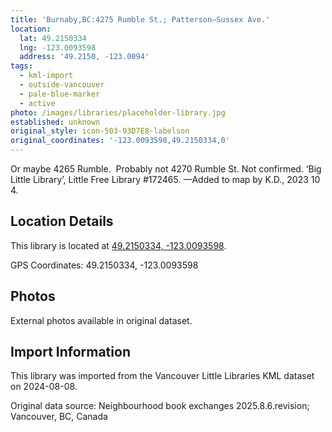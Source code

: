 ```yaml
---
title: 'Burnaby,BC:4275 Rumble St.; Patterson—Sussex Ave.'
location:
  lat: 49.2150334
  lng: -123.0093598
  address: '49.2150, -123.0094'
tags:
  - kml-import
  - outside-vancouver
  - pale-blue-marker
  - active
photo: /images/libraries/placeholder-library.jpg
established: unknown
original_style: icon-503-93D7E8-labelson
original_coordinates: '-123.0093598,49.2150334,0'
---
```

Or maybe 4265 Rumble.  
Probably not 4270 Rumble St.
Not confirmed.
‘Big Little Library’, Little Free Library #172465.
—Added to map by K.D., 2023 10 4.  

## Location Details

This library is located at [49.2150334, -123.0093598](https://www.google.com/maps?q=49.2150334,-123.0093598).

GPS Coordinates: 49.2150334, -123.0093598

## Photos

External photos available in original dataset.

## Import Information

This library was imported from the Vancouver Little Libraries KML dataset on 2024-08-08.

Original data source: Neighbourhood book exchanges 2025.8.6.revision; Vancouver, BC, Canada
